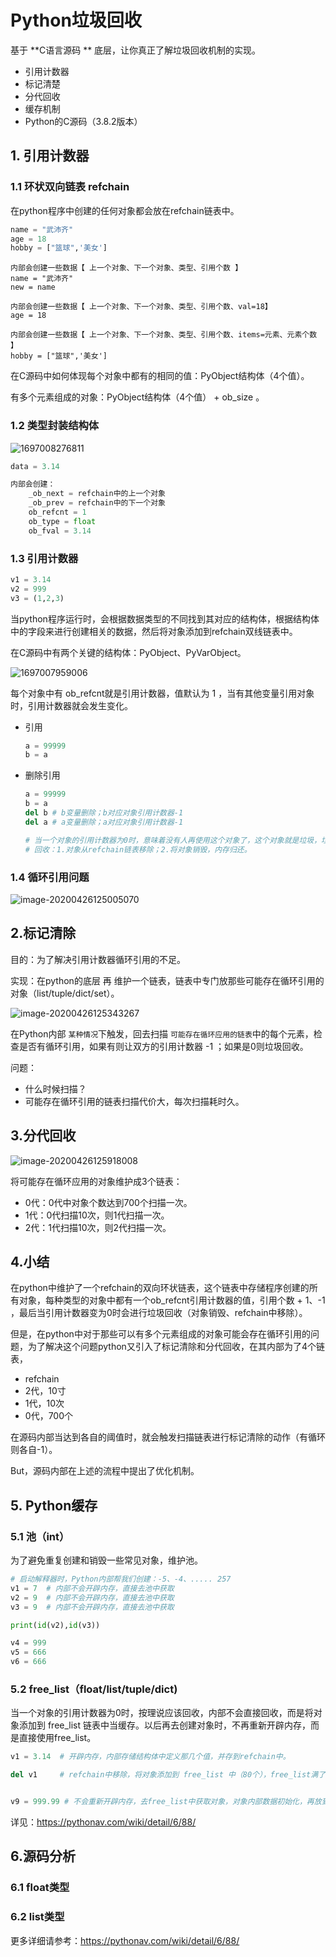 # Python垃圾回收

基于 **C语言源码 ** 底层，让你真正了解垃圾回收机制的实现。

- 引用计数器
- 标记清楚
- 分代回收
- 缓存机制
- Python的C源码（3.8.2版本）

## 1. 引用计数器

### 1.1 环状双向链表 refchain

在python程序中创建的任何对象都会放在refchain链表中。

```python
name = "武沛齐"
age = 18
hobby = ["篮球",'美女']
```

```
内部会创建一些数据【 上一个对象、下一个对象、类型、引用个数 】
name = "武沛齐"
new = name

内部会创建一些数据【 上一个对象、下一个对象、类型、引用个数、val=18】
age = 18

内部会创建一些数据【 上一个对象、下一个对象、类型、引用个数、items=元素、元素个数 】
hobby = ["篮球",'美女']
```

在C源码中如何体现每个对象中都有的相同的值：PyObject结构体（4个值）。

有多个元素组成的对象：PyObject结构体（4个值） + ob_size 。

### 1.2 类型封装结构体

![1697008276811](image/课上笔记/1697008276811.png)

```python
data = 3.14 

内部会创建：
    _ob_next = refchain中的上一个对象
    _ob_prev = refchain中的下一个对象
    ob_refcnt = 1
    ob_type = float
    ob_fval = 3.14
```

### 1.3 引用计数器

```python
v1 = 3.14
v2 = 999
v3 = (1,2,3)
```

当python程序运行时，会根据数据类型的不同找到其对应的结构体，根据结构体中的字段来进行创建相关的数据，然后将对象添加到refchain双线链表中。

在C源码中有两个关键的结构体：PyObject、PyVarObject。

![1697007959006](image/课上笔记/1697007959006.png)

每个对象中有 ob_refcnt就是引用计数器，值默认为 1 ，当有其他变量引用对象时，引用计数器就会发生变化。

- 引用

  ```python
  a = 99999
  b = a
  ```
- 删除引用

  ```python
  a = 99999
  b = a
  del b # b变量删除；b对应对象引用计数器-1
  del a # a变量删除；a对应对象引用计数器-1

  # 当一个对象的引用计数器为0时，意味着没有人再使用这个对象了，这个对象就是垃圾，垃圾回收。
  # 回收：1.对象从refchain链表移除；2.将对象销毁，内存归还。
  ```

### 1.4 循环引用问题

![image-20200426125005070](assets/image-20200426125005070.png)

## 2.标记清除

目的：为了解决引用计数器循环引用的不足。

实现：在python的底层 再 维护一个链表，链表中专门放那些可能存在循环引用的对象（list/tuple/dict/set）。

![image-20200426125343267](assets/image-20200426125343267.png)

在Python内部 `某种情况`下触发，回去扫描 `可能存在循环应用的链表`中的每个元素，检查是否有循环引用，如果有则让双方的引用计数器 -1 ；如果是0则垃圾回收。

问题：

- 什么时候扫描？
- 可能存在循环引用的链表扫描代价大，每次扫描耗时久。

## 3.分代回收

![image-20200426125918008](assets/image-20200426125918008.png)

将可能存在循环应用的对象维护成3个链表：

- 0代：0代中对象个数达到700个扫描一次。
- 1代：0代扫描10次，则1代扫描一次。
- 2代：1代扫描10次，则2代扫描一次。

## 4.小结

在python中维护了一个refchain的双向环状链表，这个链表中存储程序创建的所有对象，每种类型的对象中都有一个ob_refcnt引用计数器的值，引用个数 + 1、-1 ，最后当引用计数器变为0时会进行垃圾回收（对象销毁、refchain中移除）。

但是，在python中对于那些可以有多个元素组成的对象可能会存在循环引用的问题，为了解决这个问题python又引入了标记清除和分代回收，在其内部为了4个链表，

- refchain
- 2代，10寸
- 1代，10次
- 0代，700个

在源码内部当达到各自的阈值时，就会触发扫描链表进行标记清除的动作（有循环则各自-1）。

But，源码内部在上述的流程中提出了优化机制。

## 5. Python缓存

### 5.1 池（int）

为了避免重复创建和销毁一些常见对象，维护池。

```python
# 启动解释器时，Python内部帮我们创建：-5、-4、..... 257
v1 = 7  # 内部不会开辟内存，直接去池中获取
v2 = 9  # 内部不会开辟内存，直接去池中获取
v3 = 9  # 内部不会开辟内存，直接去池中获取

print(id(v2),id(v3))

v4 = 999
v5 = 666
v6 = 666
```

### 5.2 free_list（float/list/tuple/dict)

当一个对象的引用计数器为0时，按理说应该回收，内部不会直接回收，而是将对象添加到 free_list 链表中当缓存。以后再去创建对象时，不再重新开辟内存，而是直接使用free_list。

```python
v1 = 3.14  # 开辟内存，内部存储结构体中定义那几个值，并存到refchain中。

del v1     # refchain中移除，将对象添加到 free_list 中（80个），free_list满了则销毁。


v9 = 999.99 # 不会重新开辟内存，去free_list中获取对象，对象内部数据初始化，再放到refchain中。
```

详见：https://pythonav.com/wiki/detail/6/88/

## 6.源码分析

### 6.1 float类型

### 6.2 list类型

更多详细请参考：https://pythonav.com/wiki/detail/6/88/

